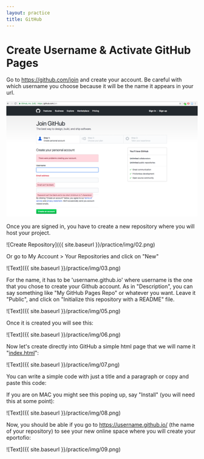 ```yaml
---
layout: practice
title: GitHub
---
```



# Create Username & Activate GitHub Pages 

Go to <https://github.com/join> and create your account. Be careful with which username you choose because it will be the name it appears in your url. 

![Create Username](https://github.com/susannalles/DHPracticum/blob/gh-pages/practice/img/01.png)

Once you are signed in, you have to create a new repository where you will host your project. 

![Create Repository]({{ site.baseurl }}/practice/img/02.png)

Or go to My Account > Your Repositories and click on "New"

![Text]({{ site.baseurl }}/practice/img/03.png)

For the name, it has to be 'username.github.io' where username is the one that you chose to create your Github account. As in "Description", you can say something like "My GitHub Pages Repo" or whatever you want. Leave it "Public", and click on "Initialize this repository with a README" file. 

![Text]({{ site.baseurl }}/practice/img/05.png)

Once it is created you will see this: 

![Text]({{ site.baseurl }}/practice/img/06.png)

Now let's create directly into GitHub a simple html page that we will name it "[index.html](https://github.com/susannalles/DHPracticum/blob/gh-pages/practice/index2.html)":

![Text]({{ site.baseurl }}/practice/img/07.png)

You can write a simple code with just a title and a paragraph or copy and paste this code: 

If you are on MAC you might see this poping up, say "Install" (you will need this at some point):

![Text]({{ site.baseurl }}/practice/img/08.png)

Now, you should be able if you go to https://username.github.io/ (the name of your repository) to see your new online space where you will create your eportofio: 

![Text]({{ site.baseurl }}/practice/img/09.png)











